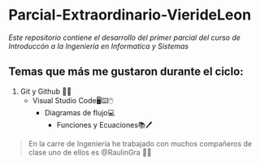 # Parcial-Extraordinario-VierideLeon
 *Este repositorio contiene el desarrollo del primer parcial del curso de Introduccón a la Ingeniería en Informatica y Sistemas*
## Temas que más me gustaron durante el ciclo:
1. Git y Github 👾👾
    - Visual Studio Code🖥⌨🖱
        - Diagramas de flujo💻
            - Funciones y Ecuaciones📚🖊

> En la carre de Ingeniería he trabajado con muchos compañeros de clase uno de ellos es @RaulinGra 👌🏼
